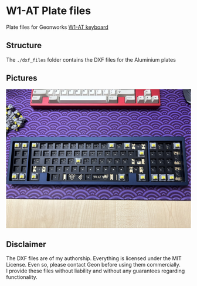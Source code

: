 
# W1-AT Plate files

Plate files for Geonworks [W1-AT keyboard](https://geon.works/pages/w1-at)  

## Structure  
The `./dxf_files` folder contains the DXF files for the Aluminium plates  

## Pictures
![w1-at](pics/w1-at.png "w1=at")


## Disclaimer  
The DXF files are of my authorship. Everything is licensed under the MIT License. Even so, please contact Geon before using them commercially.  
I provide these files without liability and without any guarantees regarding functionality.